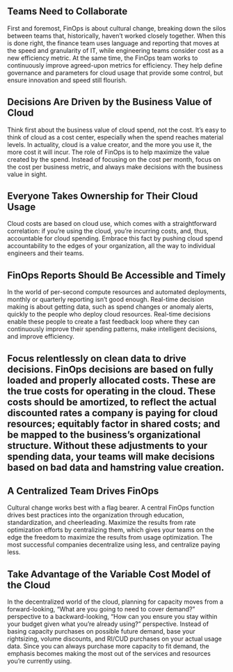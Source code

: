 ## Teams Need to Collaborate
First and foremost, FinOps is about cultural change, breaking down the silos between teams that, historically, haven’t worked closely together. When this is done right, the finance team uses language and reporting that moves at the speed and granularity of IT, while engineering teams consider cost as a new efficiency metric. At the same time, the FinOps team works to continuously improve agreed-upon metrics for efficiency. They help define governance and parameters for cloud usage that provide some control, but ensure innovation and speed still flourish.

## Decisions Are Driven by the Business Value of Cloud
Think first about the business value of cloud spend, not the cost. It’s easy to think of cloud as a cost center, especially when the spend reaches material levels. In actuality, cloud is a value creator, and the more you use it, the more cost it will incur. The role of FinOps is to help maximize the value created by the spend. Instead of focusing on the cost per month, focus on the cost per business metric, and always make decisions with the business value in sight. 

## Everyone Takes Ownership for Their Cloud Usage
Cloud costs are based on cloud use, which comes with a straightforward correlation: if you’re using the cloud, you’re incurring costs, and, thus, accountable for cloud spending. Embrace this fact by pushing cloud spend accountability to the edges of your organization, all the way to individual engineers and their teams.

## FinOps Reports Should Be Accessible and Timely
In the world of per-second compute resources and automated deployments, monthly or quarterly reporting isn’t good enough. Real-time decision making is about getting data, such as spend changes or anomaly alerts, quickly to the people who deploy cloud resources. Real-time decisions enable these people to create a fast feedback loop where they can continuously improve their spending patterns, make intelligent decisions, and improve efficiency.

## Focus relentlessly on clean data to drive decisions. FinOps decisions are based on fully loaded and properly allocated costs. These are the true costs for operating in the cloud. These costs should be amortized, to reflect the actual discounted rates a company is paying for cloud resources; equitably factor in shared costs; and be mapped to the business’s organizational structure. Without these adjustments to your spending data, your teams will make decisions based on bad data and hamstring value creation.

## A Centralized Team Drives FinOps
Cultural change works best with a flag bearer. A central FinOps function drives best practices into the organization through education, standardization, and cheerleading. Maximize the results from rate optimization efforts by centralizing them, which gives your teams on the edge the freedom to maximize the results from usage optimization. The most successful companies decentralize using less, and centralize paying less.

## Take Advantage of the Variable Cost Model of the Cloud
In the decentralized world of the cloud, planning for capacity moves from a forward-looking, “What are you going to need to cover demand?” perspective to a backward-looking, “How can you ensure you stay within your budget given what you’re already using?” perspective. Instead of basing capacity purchases on possible future demand, base your rightsizing, volume discounts, and RI/CUD purchases on your actual usage data. Since you can always purchase more capacity to fit demand, the emphasis becomes making the most out of the services and resources you’re currently using.
